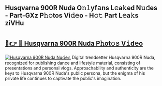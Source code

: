 ## Husqvarna 900R Nuda O𝚗𝚕yf𝚊ns L𝚎a𝚔ed N𝚞𝚍es - Part-GXz P𝚑𝚘tos Vi𝚍𝚎o - H𝚘𝚝 Part L𝚎a𝚔s ziVHu

# <h2><a href="http://kfdf9s.oniu.top/?m=Husqvarna+900R+Nuda">🔗👉 🔴 Husqvarna 900R Nuda P𝚑ot𝚘𝚜 V𝚒d𝚎o</a></h2>

[![Husqvarna 900R Nuda Nu𝚍e𝚜](https://i.imgur.com/0qMVB7G.gif)](http://kfdf9s.oniu.top/?m=Husqvarna+900R+Nuda)
Digital trendsetter Husqvarna 900R Nuda, recognized for publishing dance and lifestyle material, consisting of presentations and personal vlogs. Approachability and authenticity are the keys to Husqvarna 900R Nuda's public persona, but the enigma of his private life continues to captivate the public's imagination.  
